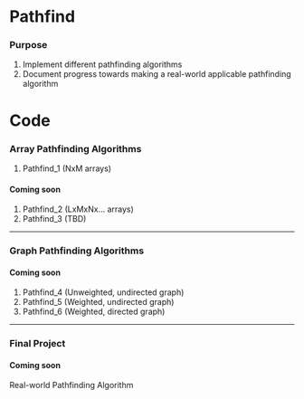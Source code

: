 # Pathfind

### Purpose
1. Implement different pathfinding algorithms
2. Document progress towards making a real-world applicable pathfinding algorithm
   
###    
# Code

### Array Pathfinding Algorithms
1. Pathfind_1 (NxM arrays)
#### **Coming soon**
1. Pathfind_2 (LxMxNx... arrays)
2. Pathfind_3 (TBD)
---

### Graph Pathfinding Algorithms
#### **Coming soon**
1. Pathfind_4 (Unweighted, undirected graph)
2. Pathfind_5 (Weighted, undirected graph)
3. Pathfind_6 (Weighted, directed graph)
---

### Final Project
#### **Coming soon**

Real-world Pathfinding Algorithm
